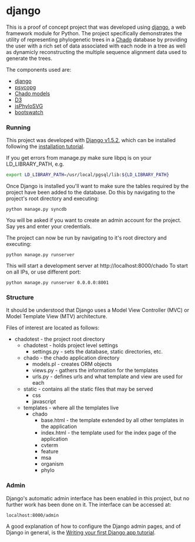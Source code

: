 django
======
This is a proof of concept project that was developed using [django](https://www.djangoproject.com/), a web framework module for Python. The project specifically demonstrates the utility of representing phylogenetic trees in a [Chado](http://www.gmod.org/wiki/Chado) database by providing the user with a rich set of data associated with each node in a tree as well as dynamicly reconstructing the multiple sequence alignment data used to generate the trees.

The components used are:
* [django](http://www.djangoproject.com/)
* [psycopg](http://initd.org/psycopg/])
* [Chado models](https://gist.github.com/danielecook/4494488)
* [D3](http://d3js.org/)
* [jsPhyloSVG](http://www.jsphylosvg.com/)
* [bootswatch](http://bootswatch.com/)

### Running

This project was developed with [Django v1.5.2](https://www.djangoproject.com/download/1.5.2/tarball/), which can be installed following the [installation tutorial](https://www.djangoproject.com/download/).

If you get errors from manage.py make sure libpq is on your LD_LIBRARY_PATH, e.g.
```bash
export LD_LIBRARY_PATH=/usr/local/pgsql/lib:${LD_LIBRARY_PATH}
```

Once Django is installed you'll want to make sure the tables required by the project have been added to the database. Do this by navigating to the project's root directory and executing:

```
python manage.py syncdb
```
You will be asked if you want to create an admin account for the project. Say yes and enter your credentials.

The project can now be run by navigating to it's root directory and executing:

```
python manage.py runserver 
```
This will start a development server at http://localhost:8000/chado
To start on all IPs, or use different port:

```
python manage.py runserver 0.0.0.0:8001 
```

### Structure

It should be understood that Django uses a Model View Controller (MVC) or Model Template View (MTV) architecture.

Files of interest are located as follows:
* chadotest - the project root directory
    * chadotest - holds project level settings
        * settings.py - sets the database, static directories, etc.
    * chado - the chado application directory
        * models.pl - creates ORM objects
        * views.py - gathers the information for the templates
        * urls.py - defines urls and what template and view are used for each
    * static - contains all the static files that may be served
        * css
        * javascript
    * templates - where all the templates live
        * chado
            * base.html - the template extended by all other templates in the application
            * index.html - the template used for the index page of the application
            * cvterm
            * feature
            * msa
            * organism
            * phylo

### Admin

Django's automatic admin interface has been enabled in this project, but no further work has been done on it. The interface can be accessed at:

```
localhost:8000/admin
```
A good explanation of how to configure the Django admin pages, and of Django in general, is the [Writing your first Django app tutorial](https://docs.djangoproject.com/en/dev/intro/tutorial01/).
